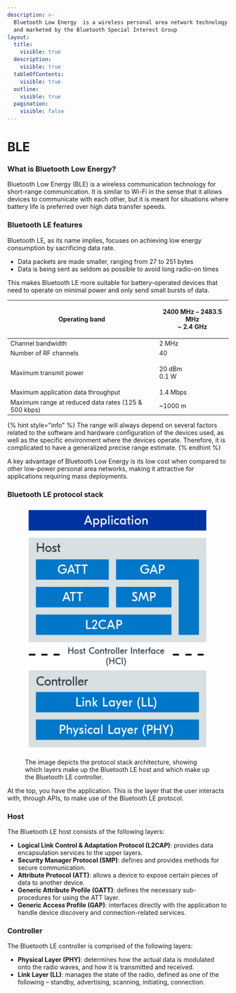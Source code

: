 ```yaml
---
description: >-
  Bluetooth Low Energy  is a wireless personal area network technology designed
  and marketed by the Bluetooth Special Interest Group
layout:
  title:
    visible: true
  description:
    visible: true
  tableOfContents:
    visible: true
  outline:
    visible: true
  pagination:
    visible: false
---
```


# BLE

### What is Bluetooth Low Energy?

Bluetooth Low Energy (BLE) is a wireless communication technology for short-range communication. It is similar to Wi-Fi in the sense that it allows devices to communicate with each other, but it is meant for situations where battery life is preferred over high data transfer speeds.

### Bluetooth LE features

Bluetooth LE, as its name implies, focuses on achieving low energy consumption by sacrificing data rate.

* Data packets are made smaller, ranging from 27 to 251 bytes
* Data is being sent as seldom as possible to avoid long radio-on times

This makes Bluetooth LE more suitable for battery-operated devices that need to operate on minimal power and only send small bursts of data.

| Operating band                                       | <p>2400 MHz – 2483.5 MHz<br>~ 2.4 GHz</p> |
| ---------------------------------------------------- | ----------------------------------------- |
| Channel bandwidth                                    | 2 MHz                                     |
| Number of RF channels                                | 40                                        |
| Maximum transmit power                               | <p>20 dBm<br>0.1 W</p>                    |
| Maximum application data throughput                  | 1.4 Mbps                                  |
| Maximum range at reduced data rates (125 & 500 kbps) | \~1000 m                                  |

{% hint style="info" %}
The range will always depend on several factors related to the software and hardware configuration of the devices used, as well as the specific environment where the devices operate. Therefore, it is complicated to have a generalized precise range estimate.
{% endhint %}

A key advantage of Bluetooth Low Energy is its low cost when compared to other low-power personal area networks, making it attractive for applications requiring mass deployments.

### Bluetooth LE protocol stack

<figure><img src="../.gitbook/assets/BLE_STACK.png" alt=""><figcaption><p>The image depicts the protocol stack architecture, showing which layers make up the Bluetooth LE host and which make up the Bluetooth LE controller.</p></figcaption></figure>

At the top, you have the application. This is the layer that the user interacts with, through APIs, to make use of the Bluetooth LE protocol.

### Host

The Bluetooth LE host consists of the following layers:

* **Logical Link Control & Adaptation Protocol (L2CAP)**: provides data encapsulation services to the upper layers.
* **Security Manager Protocol (SMP)**: defines and provides methods for secure communication.
* **Attribute Protocol (ATT)**: allows a device to expose certain pieces of data to another device.
* **Generic Attribute Profile (GATT)**: defines the necessary sub-procedures for using the ATT layer.
* **Generic Access Profile (GAP)**: interfaces directly with the application to handle device discovery and connection-related services.

### Controller

The Bluetooth LE controller is comprised of the following layers:

* **Physical Layer (PHY)**: determines how the actual data is modulated onto the radio waves, and how it is transmitted and received.
* **Link Layer (LL)**: manages the state of the radio, defined as one of the following – standby, advertising, scanning, initiating, connection.
